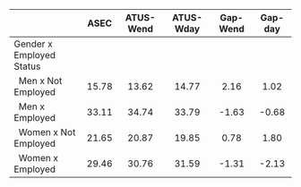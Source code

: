 
|                      |         ASEC |    ATUS-Wend |    ATUS-Wday |     Gap-Wend |      Gap-day |
| -------------------- | :----------: | :----------: | :----------: | :----------: | :----------: |
| Gender x Employed Status |              |              |              |              |              |
| &nbsp;&nbsp;Men x Not Employed |        15.78 |        13.62 |        14.77 |         2.16 |         1.02 |
| &nbsp;&nbsp;Men x Employed |        33.11 |        34.74 |        33.79 |        -1.63 |        -0.68 |
| &nbsp;&nbsp;Women x Not Employed |        21.65 |        20.87 |        19.85 |         0.78 |         1.80 |
| &nbsp;&nbsp;Women x Employed |        29.46 |        30.76 |        31.59 |        -1.31 |        -2.13 |

